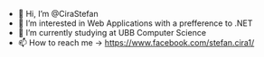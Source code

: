 - 👋 Hi, I’m @CiraStefan
- 👀 I’m interested in Web Applications with a prefference to .NET 
- 🌱 I’m currently studying at UBB Computer Science 
- 📫 How to reach me -> https://www.facebook.com/stefan.cira1/

<!---
CiraStefan/CiraStefan is a ✨ special ✨ repository because its `README.md` (this file) appears on your GitHub profile.
You can click the Preview link to take a look at your changes.
--->
